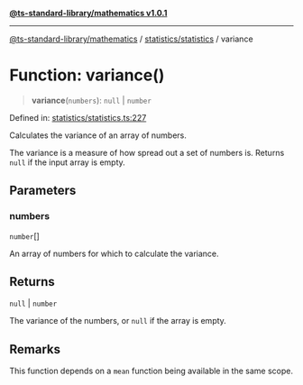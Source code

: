 [**@ts-standard-library/mathematics v1.0.1**](../../../README.md)

***

[@ts-standard-library/mathematics](../../../README.md) / [statistics/statistics](../README.md) / variance

# Function: variance()

> **variance**(`numbers`): `null` \| `number`

Defined in: [statistics/statistics.ts:227](https://github.com/gabaudette/ts-stdlib/blob/7333da76bc775fbabd0907ad8519b912cfc2fe26/packages/mathematics/src/statistics/statistics.ts#L227)

Calculates the variance of an array of numbers.

The variance is a measure of how spread out a set of numbers is.
Returns `null` if the input array is empty.

## Parameters

### numbers

`number`[]

An array of numbers for which to calculate the variance.

## Returns

`null` \| `number`

The variance of the numbers, or `null` if the array is empty.

## Remarks

This function depends on a `mean` function being available in the same scope.
